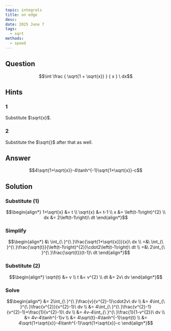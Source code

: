 ```yaml
---
topic: integrals
title: on edge
desc: 
date: 2025 June 7
tags:
  - sqrt
methods:
  - speed
---
```



## Question
```math
\int
  \frac
   { \sqrt{1 + \sqrt{x}} }
    { x }
\ dx
```


## Hints

### 1
Substitute $\sqrt{x}$.

### 2
Substitute the $\sqrt{}$ after that as well.


## Answer
```math
4\sqrt{1+\sqrt{x}}-4\tanh^{-1}\sqrt{1+\sqrt{x}}-c
```


## Solution

### Substitute (1)
```math
\begin{align*}
  1+\sqrt{x} &= t
  \\ \sqrt{x} &= t-1
  \\ x &= \left(t-1\right)^{2}
  \\ dx &= 2\left(t-1\right)\ dt
\end{align*}
```

### Simplify
```math
\begin{align*}
  &\ \int_{\ }^{\ }\frac{\sqrt{1+\sqrt{x}}}{x}\ dx
  \\ =&\ \int_{\ }^{\ }\frac{\sqrt{t}}{\left(t-1\right)^{2}}\cdot2\left(t-1\right)\ dt
  \\ =&\ 2\int_{\ }^{\ }\frac{\sqrt{t}}{t-1}\ dt
\end{align*}
```

### Substitute (2)
```math
\begin{align*}
  \sqrt{t} &= v
  \\ t &= v^{2}
  \\ dt &= 2v\ dv
\end{align*}
```

### Solve
```math
\begin{align*}
  &= 2\int_{\ }^{\ }\frac{v}{v^{2}-1}\cdot2v\ dv
  \\ &= 4\int_{\ }^{\ }\frac{v^{2}}{v^{2}-1}\ dv
  \\ &= 4\int_{\ }^{\ }\frac{v^{2}-1}{v^{2}-1}+\frac{1}{v^{2}-1}\ dv
  \\ &= 4v-4\int_{\ }^{\ }\frac{1}{1-v^{2}}\ dv
  \\ &= 4v-4\tanh^{-1}v
  \\ &= 4\sqrt{t}-4\tanh^{-1}\sqrt{t}
  \\ &= 4\sqrt{1+\sqrt{x}}-4\tanh^{-1}\sqrt{1+\sqrt{x}}-c
\end{align*}
```
